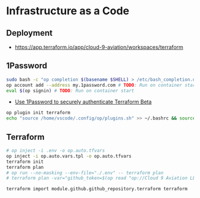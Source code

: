 # Infrastructure as a Code

## Deployment

- https://app.terraform.io/app/cloud-9-aviation/workspaces/terraform

## 1Password

```bash
sudo bash -c "op completion $(basename $SHELL) > /etc/bash_completion.d/op" # TODO: Move to Dockerfile
op account add --address my.1password.com # TODO: Run on container start, if necessary.
eval $(op signin) # TODO: Run on container start
```

* [Use 1Password to securely authenticate Terraform Beta](https://developer.1password.com/docs/cli/shell-plugins/terraform/)

```bash
op plugin init terraform
echo "source /home/vscode/.config/op/plugins.sh" >> ~/.bashrc && source ~/.bashrc
```

## Terraform

```bash
# op inject -i .env -o op.auto.tfvars
op inject -i op.auto.vars.tpl -o op.auto.tfvars
terraform init
terraform plan
# op run --no-masking --env-file="./.env" -- terraform plan
# terraform plan -var="github_token=$(op read "op://Cloud 9 Aviation LLC/GitHub Personal Access Token/token")"
```

```bash
terraform import module.github.github_repository.terraform terraform
```

